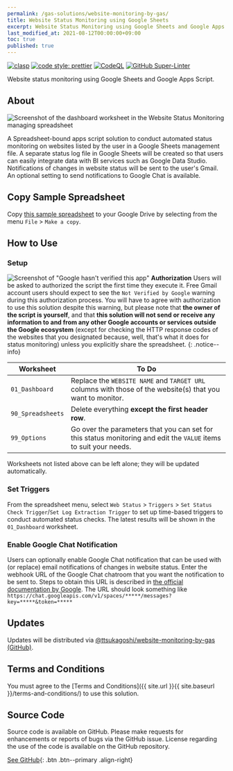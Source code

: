 ```yaml
---
permalink: /gas-solutions/website-monitoring-by-gas/
title: Website Status Monitoring using Google Sheets
excerpt: Website Status Monitoring using Google Sheets and Google Apps Script
last_modified_at: 2021-08-12T00:00:00+09:00
toc: true
published: true
---
```


[![clasp](https://img.shields.io/badge/built%20with-clasp-4285f4.svg?style=flat-square)](https://github.com/google/clasp) [![code style: prettier](https://img.shields.io/badge/code_style-prettier-ff69b4.svg?style=flat-square)](https://github.com/prettier/prettier) [![CodeQL](https://github.com/ttsukagoshi/website-monitoring-by-gas/workflows/CodeQL/badge.svg)](https://github.com/ttsukagoshi/website-monitoring-by-gas/actions?query=workflow%3ACodeQL) [![GitHub Super-Linter](https://github.com/ttsukagoshi/website-monitoring-by-gas/workflows/Lint%20Code%20Base/badge.svg)](https://github.com/marketplace/actions/super-linter)

Website status monitoring using Google Sheets and Google Apps Script.

## About

![Screenshot of the dashboard worksheet in the Website Status Monitoring managing spreadsheet](https://lh3.googleusercontent.com/pw/AM-JKLXEoseETkZUmA6uPnRP-ozJpqDa4gHp-X06Uqcd2WxEhHIN9MFwp4e-YFsF6icsosUEWAszWrgz8z6bNucC-DuO0_BpBotOprnGer7z8fbxcxB2_34UD6YziJjfC4B88jiAgXu7XdUXvr_N88UM5XIl=w1908-h574-no)

A Spreadsheet-bound apps script solution to conduct automated status monitoring on websites listed by the user in a Google Sheets management file. A separate status log file in Google Sheets will be created so that users can easily integrate data with BI services such as Google Data Studio. Notifications of changes in website status will be sent to the user's Gmail. An optional setting to send notifications to Google Chat is available.

## Copy Sample Spreadsheet

Copy [this sample spreadsheet](https://docs.google.com/spreadsheets/d/1JvO090VcgvF-WwciNnzRb1_nonKJC5QHN73h_CXS1Cw/edit#gid=0) to your Google Drive by selecting from the menu `File` > `Make a copy`.

## How to Use

### Setup

![Screenshot of "Google hasn't verified this app"](https://lh3.googleusercontent.com/pw/AM-JKLVqrPDF5X98hwS8-JavaTuhTHt0rK1GXc0S_xtKX4O5y4FNVQTaa4fm03FVTmj8tGacF6eKsM0NkW8EepioZVtg4BMbWRt1GxJxdAGzyU5BVYPgFOYmIkmPRLGQ8097W6cX2p7e0ezEz4yRJYHgBmRH=w736-h282-no)
**Authorization** Users will be asked to authorized the script the first time they execute it. Free Gmail account users should expect to see the `Not Verified by Google` warning during this authorization process. You will have to agree with authorization to use this solution despite this warning, but please note that **the owner of the script is yourself**, and that **this solution will not send or receive any information to and from any other Google accounts or services outside the Google ecosystem** (except for checking the HTTP response codes of the websites that you designated because, well, that's what it does for status monitoring) unless you explicitly share the spreadsheet.
{: .notice--info}

| Worksheet         | To Do                                                                                                             |
| ----------------- | ----------------------------------------------------------------------------------------------------------------- |
| `01_Dashboard`    | Replace the `WEBSITE NAME` and `TARGET URL` columns with those of the website(s) that you want to monitor.        |
| `90_Spreadsheets` | Delete everything **except the first header row**.                                                                |
| `99_Options`      | Go over the parameters that you can set for this status monitoring and edit the `VALUE` items to suit your needs. |

Worksheets not listed above can be left alone; they will be updated automatically.

### Set Triggers

From the spreadsheet menu, select `Web Status` > `Triggers` > `Set Status Check Trigger`/`Set Log Extraction Trigger` to set up time-based triggers to conduct automated status checks. The latest results will be shown in the `01_Dashboard` worksheet.

### Enable Google Chat Notification

Users can optionally enable Google Chat notification that can be used with (or replace) email notifications of changes in website status. Enter the webhook URL of the Google Chat chatroom that you want the notification to be sent to. Steps to obtain this URL is described in [the official documentation by Google](https://developers.google.com/chat/how-tos/webhooks). The URL should look something like `https://chat.googleapis.com/v1/spaces/*****/messages?key=*****&token=*****`

## Updates

Updates will be distributed via [@ttsukagoshi/website-monitoring-by-gas (GitHub)](https://github.com/ttsukagoshi/website-monitoring-by-gas).

## Terms and Conditions

You must agree to the [Terms and Conditions]({{ site.url }}{{ site.baseurl }}/terms-and-conditions/) to use this solution.

## Source Code

Source code is available on GitHub. Please make requests for enhancements or reports of bugs via the GitHub issue. License regarding the use of the code is available on the GitHub repository.

[See GitHub](https://github.com/ttsukagoshi/website-monitoring-by-gas){: .btn .btn--primary .align-right}
